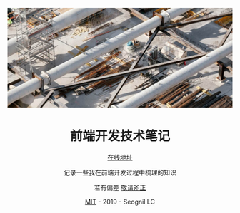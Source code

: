 <center>

![the-banner](./docs/.vuepress/public/geneva-switzerland-narrow.jpg)

# 前端开发技术笔记

[在线地址](https://fe.rualc.com/)

记录一些我在前端开发过程中梳理的知识

若有偏差 [敬请斧正](https://github.com/seognil/fe-foundation/issues/new)

[MIT](LICENSE) - 2019 - Seognil LC

</center>

